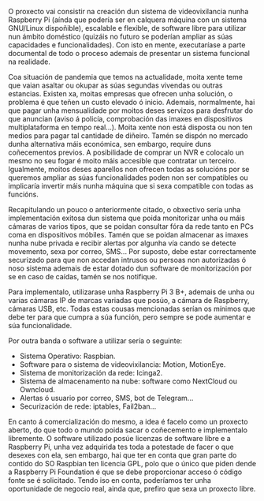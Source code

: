 O proxecto vai consistir na creación dun sistema de videovixilancia nunha Raspberry Pi (aínda que podería ser en calquera
máquina con un sistema GNU/Linux dispoñible), escalable e flexible, de software libre para utilizar nun ámbito
doméstico (quizáis no futuro se poderían ampliar as súas capacidades e funcionalidades). Con isto en mente, executaríase a
parte documental de todo o proceso ademais de presentar un sistema funcional na realidade.

Coa situación de pandemia que temos na actualidade, moita xente teme que vaian asaltar ou okupar as súas segundas vivendas ou outras estancias.
Existen xa, moitas empresas que ofrecen unha solución, o problema é que teñen un custo elevado ó inicio. Ademais,
normalmente, hai que pagar unha mensualidade por moitos deses servizos para desfrutar do que anuncian (aviso á policía,
comprobación das imaxes en dispositivos multiplataforma en tempo real...). Moita xente non está disposta ou non ten medios para pagar tal cantidade de diñeiro. Tamén se dispón no mercado dunha alternativa máis económica, sen embargo, require duns coñecementos previos. A posibilidade de comprar un NVR e colocalo un mesmo no seu fogar é moito máis accesible que contratar un terceiro. Igualmente, moitos deses aparellos non ofrecen todas as solucións por se queremos ampliar as súas funcionalidades poden non ser compatibles ou implicaría invertir máis nunha máquina que si sexa compatible con todas as funcións.

Recapitulando un pouco o anteriormente citado, o obxectivo sería unha implementación exitosa dun sistema que poida monitorizar unha ou máis cámaras de varios tipos, que se poidan consultar fóra da rede tanto en PCs coma en dispositivos móbiles. Tamén que se poidan almacenar as imaxes nunha nube privada e recibir alertas por algunha vía cando se detecte movemento, sexa por correo, SMS... Por suposto, debe estar correctamente securizado para que non accedan intrusos ou persoas non autorizadas ó noso sistema ademais de estar dotado dun software de monitorización por se en caso de caídas, tamén se nos notifique. 

Para implementalo, utilizarase unha Raspberry Pi 3 B+, ademais de unha ou varias cámaras IP de marcas variadas que posúo, a cámara de Raspberry, cámaras USB, etc. Todas estas cousas mencionadas serían os mínimos que debe ter para que cumpra a súa función, pero sempre se pode aumentar e súa funcionalidade.

Por outra banda o software a utilizar sería o seguinte:
- Sistema Operativo: Raspbian.
- Software para o sistema de videovixilancia: Motion, MotionEye.
- Sistema de monitorización da rede: Icinga2.
- Sistema de almacenamento na nube: software como NextCloud ou Owncloud.
- Alertas ó usuario por correo, SMS, bot de Telegram...
- Securización de rede: iptables, Fail2ban...

En canto á comercialización do mesmo, a idea é facelo como un proxecto aberto, do que todo o mundo poida sacar o coñecemento e implementalo libremente. O software utilizado posúe licenzas de software libre e a Raspberry Pi, unha vez adquirida tes toda a potestade de facer o que desexes con ela, sen embargo, hai que ter en conta que gran parte do contido do SO Raspbian ten licencia GPL, polo que o único que piden dende a Raspberry Pi Foundation é que se debe proporcionar acceso ó código fonte se é solicitado. Tendo iso en conta, poderíamos ter unha oportunidade de negocio real, ainda que, prefiro que sexa un proxecto libre.
